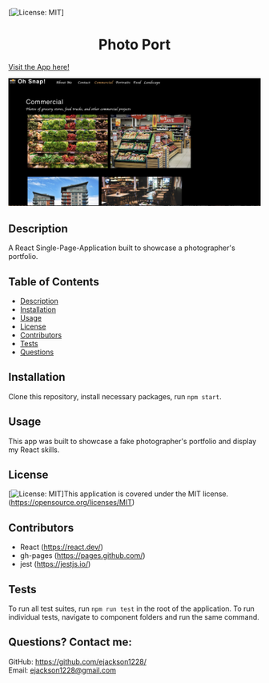  [![License: MIT](https://img.shields.io/badge/License-MIT-yellow.svg)] 
# <h1 align="center">Photo Port</h1>

<a href="https://ejackson1228.github.io/photo-port/">Visit the App here!</a>

<img src="src/assets/screenshot/photo-port-ss.jpg" alt="Photo Port Application">


## Description


A React Single-Page-Application built to showcase a photographer's portfolio. 
  
## Table of Contents
  - [Description](#description)
  - [Installation](#installation)
  - [Usage](#usage)
  - [License](#license)
  - [Contributors](#contributors)
  - [Tests](#tests)
  - [Questions](#questions)

## Installation
Clone this repository, install necessary packages, run ``npm start``.

## Usage
This app was built to showcase a fake photographer's portfolio and display my React skills.

## License
[![License: MIT](https://img.shields.io/badge/License-MIT-yellow.svg)]This application is covered under the MIT license. (https://opensource.org/licenses/MIT)

## Contributors
- React (https://react.dev/)
- gh-pages (https://pages.github.com/)
- jest (https://jestjs.io/)

## Tests
To run all test suites, run ``npm run test`` in the root of the application. To run individual tests, navigate to component folders and run the same command.

## Questions? Contact me:
GitHub: https://github.com/ejackson1228/ <br>
Email: ejackson1228@gmail.com

